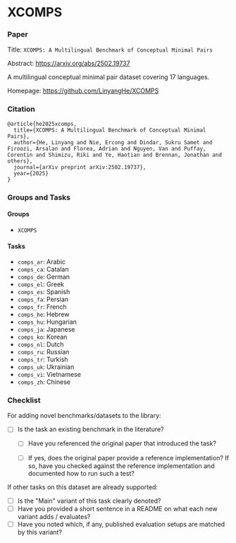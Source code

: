 # XCOMPS

### Paper

Title: `XCOMPS: A Multilingual Benchmark of Conceptual Minimal Pairs`

Abstract: https://arxiv.org/abs/2502.19737

A multilingual conceptual minimal pair dataset covering 17 languages.

Homepage: https://github.com/LinyangHe/XCOMPS


### Citation

```
@article{he2025xcomps,
  title={XCOMPS: A Multilingual Benchmark of Conceptual Minimal Pairs},
  author={He, Linyang and Nie, Ercong and Dindar, Sukru Samet and Firoozi, Arsalan and Florea, Adrian and Nguyen, Van and Puffay, Corentin and Shimizu, Riki and Ye, Haotian and Brennan, Jonathan and others},
  journal={arXiv preprint arXiv:2502.19737},
  year={2025}
}
```

### Groups and Tasks

#### Groups

* `XCOMPS`

#### Tasks
* `comps_ar`: Arabic  
* `comps_ca`: Catalan 
* `comps_de`: German  
* `comps_el`: Greek  
* `comps_es`: Spanish  
* `comps_fa`: Persian  
* `comps_fr`: French  
* `comps_he`: Hebrew  
* `comps_hu`: Hungarian  
* `comps_ja`: Japanese  
* `comps_ko`: Korean  
* `comps_nl`: Dutch  
* `comps_ru`: Russian
* `comps_tr`: Turkish  
* `comps_uk`: Ukrainian  
* `comps_vi`: Vietnamese
* `comps_zh`: Chinese  



### Checklist

For adding novel benchmarks/datasets to the library:
* [ ] Is the task an existing benchmark in the literature?
  * [ ] Have you referenced the original paper that introduced the task?
  * [ ] If yes, does the original paper provide a reference implementation? If so, have you checked against the reference implementation and documented how to run such a test?


If other tasks on this dataset are already supported:
* [ ] Is the "Main" variant of this task clearly denoted?
* [ ] Have you provided a short sentence in a README on what each new variant adds / evaluates?
* [ ] Have you noted which, if any, published evaluation setups are matched by this variant?
